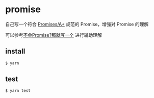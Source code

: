 
# promise

自己写一个符合 [Promises/A+](https://promisesaplus.com/) 规范的 Promise，增强对 Promise 的理解

可以参考[不会Promise?那就写一个](https://juejin.cn/post/7338314540303613991) 进行辅助理解 

## install

```bash
$ yarn
```

## test
```bash
$ yarn test
```
